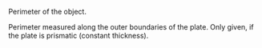 Perimeter of the object.

Perimeter measured along the outer boundaries of the plate. Only given, if the plate is prismatic (constant thickness).
